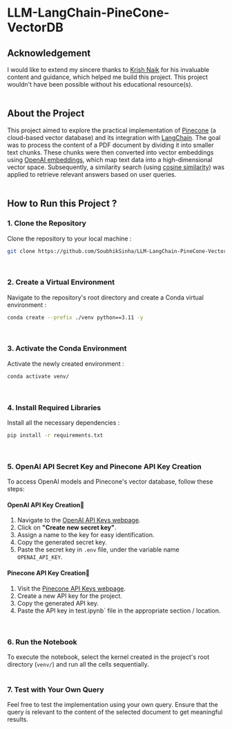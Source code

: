 # LLM-LangChain-PineCone-VectorDB

Acknowledgement
---
I would like to extend my sincere thanks to [Krish Naik](https://github.com/krishnaik06) for his invaluable content and guidance, which helped me build this project. This project wouldn't have been possible without his educational resource(s).
<br>
<br>

About the Project
---
This project aimed to explore the practical implementation of [Pinecone](https://www.pinecone.io/) (a cloud-based vector database) and its integration with [LangChain](https://python.langchain.com/docs/introduction/). The goal was to process the content of a PDF document by dividing it into smaller text chunks. These chunks were then converted into vector embeddings using [OpenAI embeddings](https://platform.openai.com/docs/guides/embeddings), which map text data into a high-dimensional vector space. Subsequently, a similarity search (using [cosine similarity](https://www.linkedin.com/pulse/cosine-similarity-large-language-models-llms-ganesh-jagadeesan-zbijc/)) was applied to retrieve relevant answers based on user queries.
<br>
<br>

How to Run this Project ?
---
### **1. Clone the Repository**
Clone the repository to your local machine :
```bash
git clone https://github.com/SoubhikSinha/LLM-LangChain-PineCone-VectorDB.git
```
<br>

### **2. Create a Virtual Environment**
Navigate to the repository's root directory and create a Conda virtual environment :
```bash
conda create --prefix ./venv python==3.11 -y
```
<br>

### **3. Activate the Conda Environment**
Activate the newly created environment :
```bash
conda activate venv/
```
<br>

### **4. Install Required Libraries**
Install all the necessary dependencies :
```bash
pip install -r requirements.txt
```
<br>


### 5. OpenAI API Secret Key and Pinecone API Key Creation
To access OpenAI models and Pinecone's vector database, follow these steps:

#### **OpenAI API Key Creation🔻**

1.  Navigate to the [OpenAI API Keys webpage](https://platform.openai.com/account/api-keys).
2.  Click on **"Create new secret key"**.
3.  Assign a name to the key for easy identification.
4.  Copy the generated secret key.
5.  Paste the secret key in `.env` file, under the variable name `OPENAI_API_KEY`.

#### **Pinecone API Key Creation🔻**

1.  Visit the [Pinecone API Keys webpage](https://www.pinecone.io/).
2.  Create a new API key for the project.
3.  Copy the generated API key.
4.  Paste the API key in test.ipynb` file in the appropriate section / location.

<br>

### 6. Run the Notebook

To execute the notebook, select the kernel created in the project's root directory (`venv/`) and run all the cells sequentially.
<br>
<br>

### 7. Test with Your Own Query
Feel free to test the implementation using your own query. Ensure that the query is relevant to the content of the selected document to get meaningful results.

